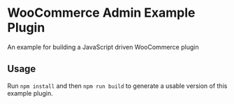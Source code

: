 # WooCommerce Admin Example Plugin
An example for building a JavaScript driven WooCommerce plugin

## Usage

Run `npm install` and then  `npm run build` to generate a usable version of this example plugin.  
